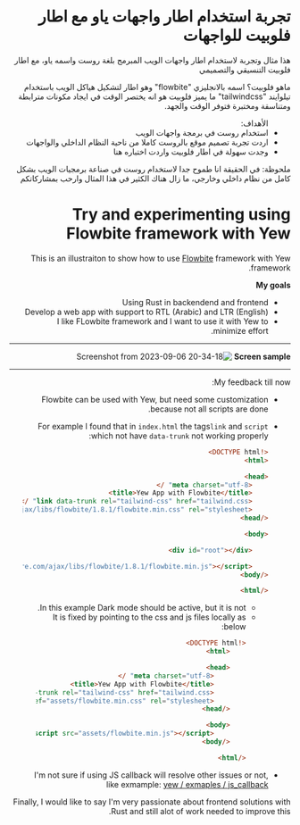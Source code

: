 <!-- Arabic Section -->
<div dir=rtl>
<h1>
تجربة استخدام اطار واجهات ياو مع اطار فلوبيت للواجهات
</h1>
<p>
هذا مثال وتجربة لاستخدام اطار واجهات الويب المبرمج بلغة روست واسمه ياو، مع اطار فلوبيت التنسيقي والتصميمي

ماهو فلوبيت؟
اسمه بالانجليزي "flowbite" وهو اطار لتشكيل هياكل الويب باستخدام تيلوايند "tailwindcss"
ما يميز فلوبيت هو انه يختصر الوقت في ايجاد مكونات مترابطة ومتناسقة ومختبرة فتوفر الوقت والجهد.
 
</p>

<ul>الأهداف:
    <li>استخدام روست في برمجة واجهات الويب</li>
    <li>اردت تجربة تصميم موقع بالروست كاملا من ناحية النظام الداخلي والواجهات</li>
    <li>وجدت سهولة في اطار فلوبيت واردت اختباره هنا</li>
</ul

<p>
ملحوظة: في الحقيقة انا طموح جدا لاستخدام روست في صناعة برمجيات الويب بشكل كامل من نظام داخلي وخارجي، ما زال هناك الكثير في هذا المثال وارحب بمشاركاتكم
</p

</div>


<!-- English Section -->

# Try and experimenting using Flowbite framework with Yew

This is an illustraiton to show how to use [Flowbite](flowbite.com/) framework with Yew framework.


**My goals**
- Using Rust in backendend and frontend
- Develop a web app with support to RTL (Arabic) and LTR (English)
- I like FLowbite framework and I want to use it with Yew to minimize effort.

---

**Screen sample**
![Screenshot from 2023-09-06 20-34-18](https://github.com/moaz-mokhtar/try_yew_with_flowbite/assets/5870208/ed66f4d3-0c04-440a-9edb-175840b9a20c)




---

My feedback till now:
- Flowbite can be used with Yew, but need some customization because not all scripts are done.
- For example I found that in `index.html` the tags`link` and `script` which not have `data-trunk` not working properly:
    ```html
    <!DOCTYPE html>
    <html>

    <head>
        <meta charset="utf-8" />
        <title>Yew App with Flowbite</title>
        <link data-trunk rel="tailwind-css" href="tailwind.css" />
        <link href="https://cdnjs.cloudflare.com/ajax/libs/flowbite/1.8.1/flowbite.min.css" rel="stylesheet" />
    </head>

    <body>

        <div id="root"></div>

        <script src="https://cdnjs.cloudflare.com/ajax/libs/flowbite/1.8.1/flowbite.min.js"></script>
    </body>

    </html>
    ```
  - In this example Dark mode should be active, but it is not.
  - It is fixed by pointing to the css and js files locally as below:
    ```html
    <!DOCTYPE html>
        <html>

        <head>
            <meta charset="utf-8" />
            <title>Yew App with Flowbite</title>
            <link data-trunk rel="tailwind-css" href="tailwind.css" />
            <link href="assets/flowbite.min.css" rel="stylesheet" />
        </head>

        <body>
            <script src="assets/flowbite.min.js"></script>
        </body>

    </html>
    ```

- I'm not sure if using JS callback will resolve other issues or not, like exmample: [yew / exmaples / js_callback](https://github.com/yewstack/yew/tree/master/examples/js_callback)


Finally, I would like to say I'm very passionate about frontend solutions with Rust and still alot of work needed to improve this.
